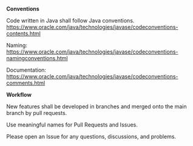 **Conventions**

Code written in Java shall follow Java conventions.
https://www.oracle.com/java/technologies/javase/codeconventions-contents.html

Naming:
https://www.oracle.com/java/technologies/javase/codeconventions-namingconventions.html

Documentation:
https://www.oracle.com/java/technologies/javase/codeconventions-comments.html


**Workflow**

New features shall be developed in branches and merged onto the main branch by pull requests.

Use meaningful names for Pull Requests and Issues.

Please open an Issue for any questions, discussions, and problems.

